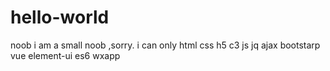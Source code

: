 # hello-world
noob
 i am a small noob ,sorry. i can only  html css h5 c3 js jq ajax bootstarp vue element-ui es6 wxapp 
